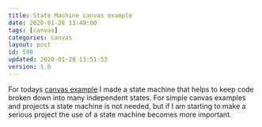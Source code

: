 ```yaml
---
title: State Machine canvas example
date: 2020-01-28 13:49:00
tags: [canvas]
categories: canvas
layout: post
id: 598
updated: 2020-01-28 13:51:53
version: 1.0
---
```


For todays [canvas example](https://developer.mozilla.org/en-US/docs/Web/API/Canvas_API/Tutorial) I made a state machine that helps to keep code broken down into many independent states. For simple canvas examples and projects a state machine is not needed, but if I am starting to make a serious project the use of a state machine becomes more important.

<!-- more -->
